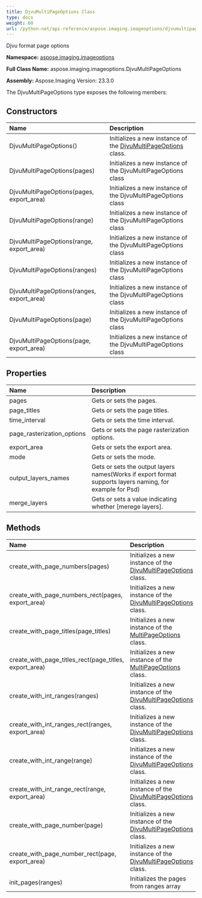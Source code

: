 ```yaml
---
title: DjvuMultiPageOptions Class
type: docs
weight: 60
url: /python-net/api-reference/aspose.imaging.imageoptions/djvumultipageoptions/
---
```


Djvu format page options

**Namespace:** [aspose.imaging.imageoptions](/imaging/python-net/api-reference/aspose.imaging.imageoptions/)

**Full Class Name:** aspose.imaging.imageoptions.DjvuMultiPageOptions

**Assembly:**  Aspose.Imaging Version: 23.3.0

The DjvuMultiPageOptions type exposes the following members:
## **Constructors**
|**Name**|**Description**|
| :- | :- |
|DjvuMultiPageOptions()|Initializes a new instance of the [DjvuMultiPageOptions](/imaging/python-net/api-reference/aspose.imaging.imageoptions/djvumultipageoptions/) class.|
|DjvuMultiPageOptions(pages)|Initializes a new instance of the DjvuMultiPageOptions class|
|DjvuMultiPageOptions(pages, export_area)|Initializes a new instance of the DjvuMultiPageOptions class|
|DjvuMultiPageOptions(range)|Initializes a new instance of the DjvuMultiPageOptions class|
|DjvuMultiPageOptions(range, export_area)|Initializes a new instance of the DjvuMultiPageOptions class|
|DjvuMultiPageOptions(ranges)|Initializes a new instance of the DjvuMultiPageOptions class|
|DjvuMultiPageOptions(ranges, export_area)|Initializes a new instance of the DjvuMultiPageOptions class|
|DjvuMultiPageOptions(page)|Initializes a new instance of the DjvuMultiPageOptions class|
|DjvuMultiPageOptions(page, export_area)|Initializes a new instance of the DjvuMultiPageOptions class|
## **Properties**
|**Name**|**Description**|
| :- | :- |
|pages|Gets or sets the pages.|
|page_titles|Gets or sets the page titles.|
|time_interval|Gets or sets the time interval.|
|page_rasterization_options|Gets or sets the page rasterization options.|
|export_area|Gets or sets the export area.|
|mode|Gets or sets the mode.|
|output_layers_names|Gets or sets the output layers names(Works if export format supports layers naming, for example for Psd)|
|merge_layers|Gets or sets a value indicating whether [merege layers].|
## **Methods**
|**Name**|**Description**|
| :- | :- |
|create_with_page_numbers(pages)|Initializes a new instance of the [DjvuMultiPageOptions](/imaging/python-net/api-reference/aspose.imaging.imageoptions/djvumultipageoptions/) class.|
|create_with_page_numbers_rect(pages, export_area)|Initializes a new instance of the [DjvuMultiPageOptions](/imaging/python-net/api-reference/aspose.imaging.imageoptions/djvumultipageoptions/) class.|
|create_with_page_titles(page_titles)|Initializes a new instance of the [MultiPageOptions](/imaging/python-net/api-reference/aspose.imaging.imageoptions/multipageoptions/) class.|
|create_with_page_titles_rect(page_titles, export_area)|Initializes a new instance of the [MultiPageOptions](/imaging/python-net/api-reference/aspose.imaging.imageoptions/multipageoptions/) class.|
|create_with_int_ranges(ranges)|Initializes a new instance of the [DjvuMultiPageOptions](/imaging/python-net/api-reference/aspose.imaging.imageoptions/djvumultipageoptions/) class.|
|create_with_int_ranges_rect(ranges, export_area)|Initializes a new instance of the [DjvuMultiPageOptions](/imaging/python-net/api-reference/aspose.imaging.imageoptions/djvumultipageoptions/) class.|
|create_with_int_range(range)|Initializes a new instance of the [DjvuMultiPageOptions](/imaging/python-net/api-reference/aspose.imaging.imageoptions/djvumultipageoptions/) class.|
|create_with_int_range_rect(range, export_area)|Initializes a new instance of the [DjvuMultiPageOptions](/imaging/python-net/api-reference/aspose.imaging.imageoptions/djvumultipageoptions/) class.|
|create_with_page_number(page)|Initializes a new instance of the [DjvuMultiPageOptions](/imaging/python-net/api-reference/aspose.imaging.imageoptions/djvumultipageoptions/) class.|
|create_with_page_number_rect(page, export_area)|Initializes a new instance of the [DjvuMultiPageOptions](/imaging/python-net/api-reference/aspose.imaging.imageoptions/djvumultipageoptions/) class.|
|init_pages(ranges)|Initializes the pages from ranges array|
